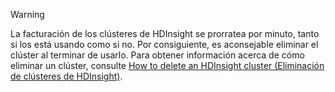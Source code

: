 

> [!WARNING]
> La facturación de los clústeres de HDInsight se prorratea por minuto, tanto si los está usando como si no. Por consiguiente, es aconsejable eliminar el clúster al terminar de usarlo. Para obtener información acerca de cómo eliminar un clúster, consulte [How to delete an HDInsight cluster (Eliminación de clústeres de HDInsight)](../articles/hdinsight/hdinsight-delete-cluster.md).
> 
> 



<!--HONumber=Jan17_HO1-->


